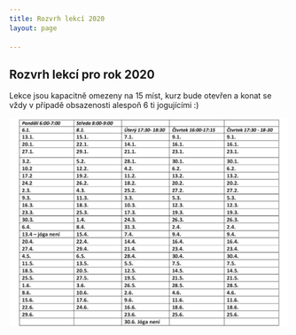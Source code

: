 ```yaml
---
title: Rozvrh lekcí 2020
layout: page

---
```

## Rozvrh lekcí pro rok 2020

Lekce jsou kapacitně omezeny na 15 míst, kurz bude otevřen a konat se vždy v případě obsazenosti alespoň 6 ti jogujícími :)

![](/uploads/joga-leden.jpg)